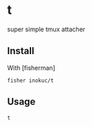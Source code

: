 # t

super simple tmux attacher

## Install

With [fisherman]

```
fisher inokuc/t
```

## Usage

```fish
t
```

